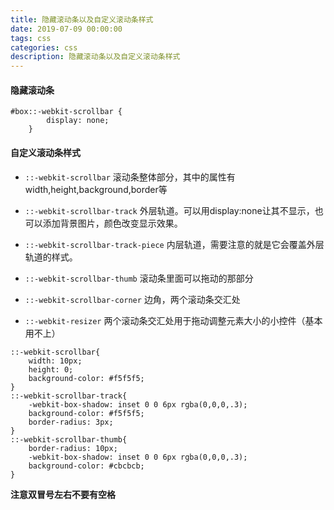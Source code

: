 ```yaml
---
title: 隐藏滚动条以及自定义滚动条样式
date: 2019-07-09 00:00:00
tags: css
categories: css
description: 隐藏滚动条以及自定义滚动条样式
---
```



#### 隐藏滚动条

```
#box::-webkit-scrollbar {
        display: none;
    }
```
#### 自定义滚动条样式

+ `::-webkit-scrollbar` 滚动条整体部分，其中的属性有width,height,background,border等

+ `::-webkit-scrollbar-track` 外层轨道。可以用display:none让其不显示，也可以添加背景图片，颜色改变显示效果。

+ `::-webkit-scrollbar-track-piece`  内层轨道，需要注意的就是它会覆盖外层轨道的样式。

+ `::-webkit-scrollbar-thumb` 滚动条里面可以拖动的那部分

+ `::-webkit-scrollbar-corner`  边角，两个滚动条交汇处

+ `::-webkit-resizer`  两个滚动条交汇处用于拖动调整元素大小的小控件（基本用不上）

```
::-webkit-scrollbar{
    width: 10px;
    height: 0;
    background-color: #f5f5f5;
}
::-webkit-scrollbar-track{
    -webkit-box-shadow: inset 0 0 6px rgba(0,0,0,.3);
    background-color: #f5f5f5;
    border-radius: 3px;
}
::-webkit-scrollbar-thumb{
    border-radius: 10px;
    -webkit-box-shadow: inset 0 0 6px rgba(0,0,0,.3);
    background-color: #cbcbcb;
}

```

**注意双冒号左右不要有空格**

